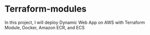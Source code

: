 # Terraform-modules
In this project, I will deploy Dynamic Web App on AWS with Terraform Module, Docker, Amazon ECR, and ECS
